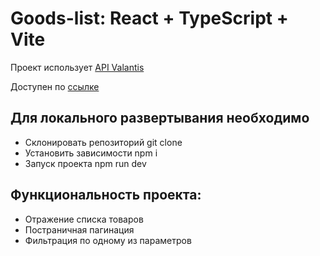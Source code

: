 # Goods-list: React + TypeScript + Vite

Проект использует [API Valantis](https://api.valantis.store:41000/)

Доступен по [ссылке](https://MickKrishtopa.github.io/goods-list/)

## Для локального развертывания необходимо

- Склонировать репозиторий git clone
- Установить зависимости npm i
- Запуск проекта npm run dev

## Функциональность проекта:

- Отражение списка товаров
- Постраничная пагинация
- Фильтрация по одному из параметров
